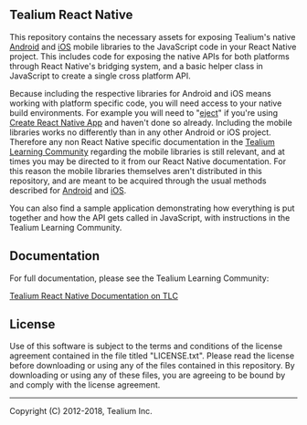 ## Tealium React Native

This repository contains the necessary assets for exposing Tealium's native [Android](https://community.tealiumiq.com/t5/Tealium-for-Android/tkb-p/android-documentation) and [iOS](https://community.tealiumiq.com/t5/Tealium-for-iOS/tkb-p/ios-documentation) mobile libraries to the JavaScript code in your React Native project. This includes code for exposing the native APIs for both platforms through React Native's bridging system, and a basic helper class in JavaScript to create a single cross platform API.

Because including the respective libraries for Android and iOS means working with platform specific code, you will need access to your native build environments. For example you will need to "[eject](https://github.com/react-community/create-react-native-app/blob/master/EJECTING.md)" if you're using [Create React Native App](https://github.com/react-community/create-react-native-app) and haven't done so already. Including the mobile libraries works no differently than in any other Android or iOS project. Therefore any non React Native specific documentation in the [Tealium Learning Community](https://community.tealiumiq.com/) regarding the mobile libraries is still relevant, and at times you may be directed to it from our React Native documentation. For this reason the mobile libraries themselves aren't distributed in this repository, and are meant to be acquired through the usual methods described for [Android](https://community.tealiumiq.com/t5/Tealium-for-Android/Adding-Tealium-to-Your-Android-App/ta-p/16846) and [iOS](https://community.tealiumiq.com/t5/Tealium-for-iOS/Adding-Tealium-to-Your-iOS-App/ta-p/16327).

You can also find a sample application demonstrating how everything is put together and how the API gets called in JavaScript, with instructions in the Tealium Learning Community.

## Documentation
For full documentation, please see the Tealium Learning Community:

[Tealium React Native Documentation on TLC](https://community.tealiumiq.com/t5/Mobile-Libraries/Tealium-for-React-Native/ta-p/22449)

## License

Use of this software is subject to the terms and conditions of the license agreement contained in the file titled "LICENSE.txt".  Please read the license before downloading or using any of the files contained in this repository. By downloading or using any of these files, you are agreeing to be bound by and comply with the license agreement.

 
---
Copyright (C) 2012-2018, Tealium Inc.
